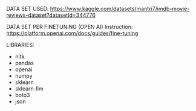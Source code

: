 DATA SET USED:
https://www.kaggle.com/datasets/mantri7/imdb-movie-reviews-dataset?datasetId=344776

DATA SET PER FINETUNING (OPEN AI)
Instruction: https://platform.openai.com/docs/guides/fine-tuning

LIBRARIES:
- nltk
- pandas
- openai 
- numpy
- sklearn
- sklearn-llm
- boto3
- json
